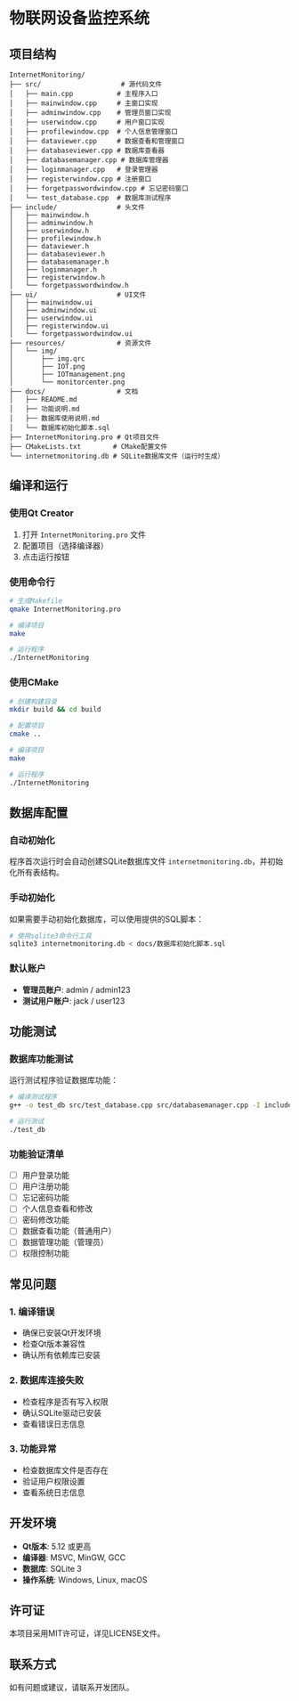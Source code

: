 # 物联网设备监控系统

## 项目结构

```
InternetMonitoring/
├── src/                    # 源代码文件
│   ├── main.cpp           # 主程序入口
│   ├── mainwindow.cpp     # 主窗口实现
│   ├── adminwindow.cpp    # 管理员窗口实现
│   ├── userwindow.cpp     # 用户窗口实现
│   ├── profilewindow.cpp  # 个人信息管理窗口
│   ├── dataviewer.cpp     # 数据查看和管理窗口
│   ├── databaseviewer.cpp # 数据库查看器
│   ├── databasemanager.cpp # 数据库管理器
│   ├── loginmanager.cpp   # 登录管理器
│   ├── registerwindow.cpp # 注册窗口
│   ├── forgetpasswordwindow.cpp # 忘记密码窗口
│   └── test_database.cpp  # 数据库测试程序
├── include/               # 头文件
│   ├── mainwindow.h
│   ├── adminwindow.h
│   ├── userwindow.h
│   ├── profilewindow.h
│   ├── dataviewer.h
│   ├── databaseviewer.h
│   ├── databasemanager.h
│   ├── loginmanager.h
│   ├── registerwindow.h
│   └── forgetpasswordwindow.h
├── ui/                    # UI文件
│   ├── mainwindow.ui
│   ├── adminwindow.ui
│   ├── userwindow.ui
│   ├── registerwindow.ui
│   └── forgetpasswordwindow.ui
├── resources/             # 资源文件
│   └── img/
│       ├── img.qrc
│       ├── IOT.png
│       ├── IOTmanagement.png
│       └── monitorcenter.png
├── docs/                  # 文档
│   ├── README.md
│   ├── 功能说明.md
│   ├── 数据库使用说明.md
│   └── 数据库初始化脚本.sql
├── InternetMonitoring.pro # Qt项目文件
├── CMakeLists.txt        # CMake配置文件
└── internetmonitoring.db # SQLite数据库文件（运行时生成）
```

## 编译和运行

### 使用Qt Creator
1. 打开 `InternetMonitoring.pro` 文件
2. 配置项目（选择编译器）
3. 点击运行按钮

### 使用命令行
```bash
# 生成Makefile
qmake InternetMonitoring.pro

# 编译项目
make

# 运行程序
./InternetMonitoring
```

### 使用CMake
```bash
# 创建构建目录
mkdir build && cd build

# 配置项目
cmake ..

# 编译项目
make

# 运行程序
./InternetMonitoring
```

## 数据库配置

### 自动初始化
程序首次运行时会自动创建SQLite数据库文件 `internetmonitoring.db`，并初始化所有表结构。

### 手动初始化
如果需要手动初始化数据库，可以使用提供的SQL脚本：

```bash
# 使用sqlite3命令行工具
sqlite3 internetmonitoring.db < docs/数据库初始化脚本.sql
```

### 默认账户
- **管理员账户**: admin / admin123
- **测试用户账户**: jack / user123

## 功能测试

### 数据库功能测试
运行测试程序验证数据库功能：

```bash
# 编译测试程序
g++ -o test_db src/test_database.cpp src/databasemanager.cpp -I include/ -lQt5Core -lQt5Sql -lQt5Widgets

# 运行测试
./test_db
```

### 功能验证清单
- [ ] 用户登录功能
- [ ] 用户注册功能
- [ ] 忘记密码功能
- [ ] 个人信息查看和修改
- [ ] 密码修改功能
- [ ] 数据查看功能（普通用户）
- [ ] 数据管理功能（管理员）
- [ ] 权限控制功能

## 常见问题

### 1. 编译错误
- 确保已安装Qt开发环境
- 检查Qt版本兼容性
- 确认所有依赖库已安装

### 2. 数据库连接失败
- 检查程序是否有写入权限
- 确认SQLite驱动已安装
- 查看错误日志信息

### 3. 功能异常
- 检查数据库文件是否存在
- 验证用户权限设置
- 查看系统日志信息

## 开发环境

- **Qt版本**: 5.12 或更高
- **编译器**: MSVC, MinGW, GCC
- **数据库**: SQLite 3
- **操作系统**: Windows, Linux, macOS

## 许可证

本项目采用MIT许可证，详见LICENSE文件。

## 联系方式

如有问题或建议，请联系开发团队。 